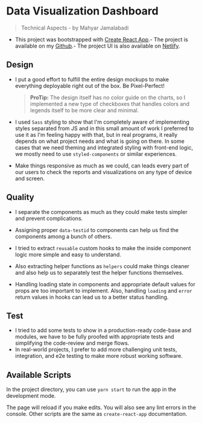 # Data Visualization Dashboard

> Technical Aspects - by Mahyar Jamalabadi

- This project was bootstrapped with [Create React App](https://github.com/facebook/create-react-app).- The project is available on my [Github](https://github.com/MahyarJ/data-visualization-dashboard).- The project UI is also available on [Netlify](https://dv-dashboard.netlify.app//).

## Design

- I put a good effort to fulfill the entire design mockups to make everything deployable right out of the box. Be Pixel-Perfect!

  > **ProTip:** The design itself has no color guide on the charts, so I implemented a new type of checkboxes that handles colors and legends itself to be more clear and minimal.

- I used `Sass` styling to show that I'm completely aware of implementing styles separated from JS and in this small amount of work I preferred to use it as I'm feeling happy with that, but in real programs, it really depends on what project needs and what is going on there. In some cases that we need theming and integrated styling with front-end logic, we mostly need to use `styled-components` or similar experiences.

- Make things responsive as much as we could, can leads every part of our users to check the reports and visualizations on any type of device and screen.

## Quality

- I separate the components as much as they could make tests simpler and prevent complications.

- Assigning proper `data-testid` to components can help us find the components among a bunch of others.

- I tried to extract `reusable` custom hooks to make the inside component logic more simple and easy to understand.

- Also extracting helper functions as `helpers` could make things cleaner and also help us to separately test the helper functions themselves.

- Handling loading state in components and appropriate default values for props are too important to implement. Also, handling `loading` and `error` return values in hooks can lead us to a better status handling.

## Test

- I tried to add some tests to show in a production-ready code-base and modules, we have to be fully proofed with appropriate tests and simplifying the code-review and merge flows.
- In real-world projects, I prefer to add more challenging unit tests, integration, and e2e testing to make more robust working software.

## Available Scripts

In the project directory, you can use
`yarn start`
to run the app in the development mode.

The page will reload if you make edits.
You will also see any lint errors in the console.
Other scripts are the same as `create-react-app` documentation.

